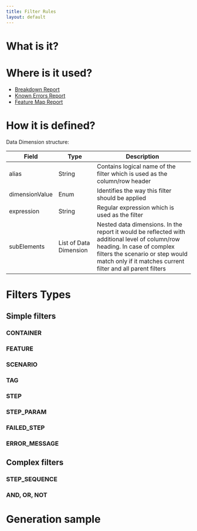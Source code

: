 ```yaml
---
title: Filter Rules
layout: default
---
```


# What is it?

# Where is it used?

* [Breakdown Report](/cucumber-reports/breakdown-report)
* [Known Errors Report](/cucumber-reports/known-errors-report)
* [Feature Map Report](/cucumber-reports/feature-map-report)

# How it is defined?

Data Dimension structure:

| Field | Type | Description |
| ----- | ---- | ----------- |
| alias | String | Contains logical name of the filter which is used as the column/row header |
| dimensionValue | Enum | Identifies the way this filter should be applied  |
| expression | String | Regular expression which is used as the filter  |
| subElements | List of Data Dimension | Nested data dimensions. In the report it would be reflected with additional level of column/row heading. In case of complex filters the scenario or step would match only if it matches current filter and all parent filters |

# Filters Types

## Simple filters

### CONTAINER

### FEATURE

### SCENARIO

### TAG

### STEP

### STEP_PARAM

### FAILED_STEP

### ERROR_MESSAGE

## Complex filters

### STEP_SEQUENCE

### AND, OR, NOT

# Generation sample